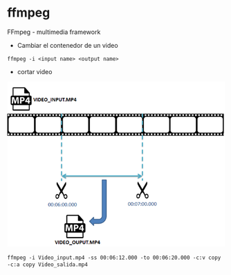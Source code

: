 # ffmpeg
FFmpeg - multimedia framework

* Cambiar el contenedor de un video

```
ffmpeg -i <input name> <output name>
```

* cortar video
<p align="center">
<img src="https://github.com/tronicanet/ffmpeg/blob/master/imagenes/cortar_video.png"/>
</p>

```
ffmpeg -i Video_input.mp4 -ss 00:06:12.000 -to 00:06:20.000 -c:v copy -c:a copy Video_salida.mp4
```

